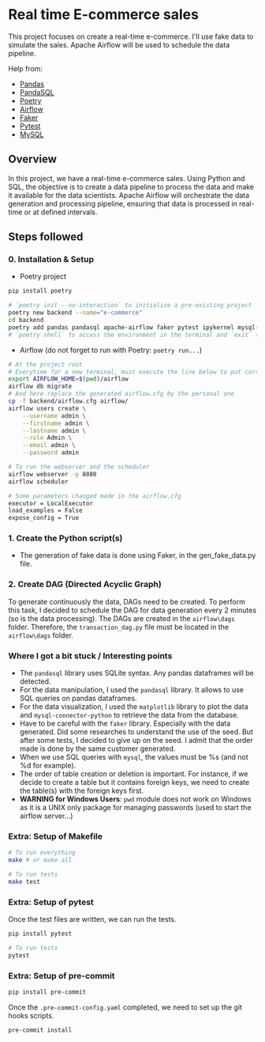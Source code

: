 # Real time E-commerce sales

This project focuses on create a real-time e-commerce. I'll use fake data to simulate the sales. Apache Airflow will be used to schedule the data pipeline.

Help from:

- [Pandas](https://pandas.pydata.org/docs/)
- [PandaSQL](https://pypi.org/project/pandasql/)
- [Poetry](https://python-poetry.org/docs/)
- [Airflow](https://airflow.apache.org/docs/)
- [Faker](https://faker.readthedocs.io/en/master/)
- [Pytest](https://docs.pytest.org/en/7.1.x/contents.html)
- [MySQL](https://dev.mysql.com/doc/connector-python/en/)

## Overview

In this project, we have a real-time e-commerce sales. Using Python and SQL, the objective is to create a data pipeline to process the data and make it available for the data scientists. Apache Airflow will orchestrate the data generation and processing pipeline, ensuring that data is processed in real-time or at defined intervals.

## Steps followed

### 0. Installation & Setup

- Poetry project

```bash
pip install poetry

# `poetry init --no-interaction` to initialize a pre-existing project
poetry new backend --name="e-commerce"
cd backend
poetry add pandas pandasql apache-airflow faker pytest ipykernel mysql-connector-python
# `poetry shell` to access the environment in the terminal and `exit` to exit the environment
```

- Airflow (do not forget to run with Poetry: `poetry run...`)

```bash
# At the project root
# Everytime for a new terminal, must execute the line below to put correctly the AIRFLOW_HOME
export AIRFLOW_HOME=$(pwd)/airflow
airflow db migrate
# And here replace the generated airflow.cfg by the personal one
cp -f backend/airflow.cfg airflow/
airflow users create \
    --username admin \
    --firstname admin \
    --lastname admin \
    --role Admin \
    --email admin \
    --password admin

# To run the webserver and the scheduler
airflow webserver -p 8080
airflow scheduler
```

```bash
# Some parameters changed made in the airflow.cfg
executor = LocalExecutor
load_examples = False
expose_config = True
```

### 1. Create the Python script(s)

- The generation of fake data is done using Faker, in the gen_fake_data.py file.

### 2. Create DAG (Directed Acyclic Graph)

To generate continuously the data, DAGs need to be created. To perform this task, I decided to schedule the DAG for data generation every 2 minutes (so is the data processing). The DAGs are created in the `airflow\dags` folder.
Therefore, the `transaction_dag.py` file must be located in the `airflow\dags` folder.

### Where I got a bit stuck / Interesting points

- The `pandasql` library uses SQLite syntax. Any pandas dataframes will be detected.
- For the data manipulation, I used the `pandasql` library. It allows to use SQL queries on pandas dataframes.
- For the data visualization, I used the `matplotlib` library to plot the data and `mysql-connector-python` to retrieve the data from the database.
- Have to be careful with the `faker` library. Especially with the data generated. Did some researches to understand the use of the seed. But after some tests, I decided to give up on the seed. I admit that the order made is done by the same customer generated.
- When we use SQL queries with `mysql`, the values must be %s (and not %d for example).
- The order of table creation or deletion is important. For instance, if we decide to create a table but it contains foreign keys, we need to create the table(s) with the foreign keys first.
- **WARNING for Windows Users**: `pwd` module does not work on Windows as it is a UNIX only package for managing passwords (used to start the airflow server...)

### Extra: Setup of Makefile

```bash
# To run everything
make # or make all

# To run tests
make test
```

### Extra: Setup of pytest

Once the test files are written, we can run the tests.

```bash
pip install pytest

# To run tests
pytest
```

### Extra: Setup of pre-commit

```bash
pip install pre-commit
```

Once the `.pre-commit-config.yaml` completed, we need to set up the git hooks scripts.

```bash
pre-commit install
```
